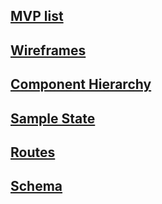 ## [MVP list][mvp]
[mvp]: 'mvp_list.md'

## [Wireframes][wireframes]
[wireframes]: 'wireframes'

## [Component Hierarchy][component_hierarchy]
[component_hierarchy]: 'component_hierarchy.md'

## [Sample State][sample_state]
[sample_state]: 'sample_state.md'

## [Routes][routes]
[routes]: 'routes.md'

## [Schema][schema]
[schema]: 'schema.md'
